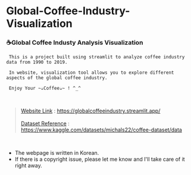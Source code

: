 # Global-Coffee-Industry-Visualization

### ☕️Global Coffee Industy Analysis Visualization

     This is a project built using streamlit to analyze coffee industry data from 1990 to 2019. 
     
     In website, visualization tool allows you to explore different aspects of the global coffee industry.

     Enjoy Your ~☕️Coffee☕️~ ! ^_^

<br>


> [Website Link](https://globalcoffeeindustry.streamlit.app/) : https://globalcoffeeindustry.streamlit.app/ <br><br> [Dataset Reference](https://www.kaggle.com/datasets/michals22/coffee-dataset/data) : https://www.kaggle.com/datasets/michals22/coffee-dataset/data

<br>


- The webpage is written in Korean.
- If there is a copyright issue, please let me know and I'll take care of it right away.
